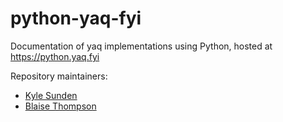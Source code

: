 # python-yaq-fyi

Documentation of yaq implementations using Python, hosted at https://python.yaq.fyi

Repository maintainers:
- [Kyle Sunden](https://github.com/ksunden)
- [Blaise Thompson](https://github.com/untzag)
